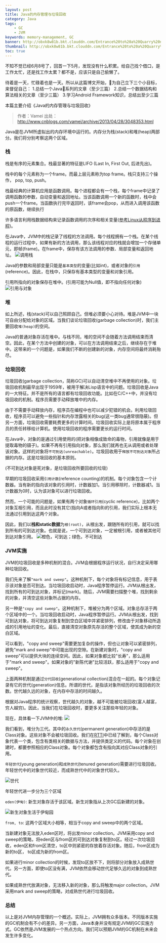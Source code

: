 ```yaml
---
layout: post
title: Java的内存管理与垃圾回收
category: Java
tags:
    - GC
    - JVM
keywords: memory-management, GC
banner: http://obxk8w81b.bkt.clouddn.com/Entrance%20to%20a%20Quarry%20near%20Saint-Remy.jpg
thumbnail: http://obxk8w81b.bkt.clouddn.com/Entrance%20to%20a%20Quarry%20near%20Saint-Remy.jpg
toc: true
---
```

不知不觉已经6月8号了，回首一下5月，发现没有什么积累。给自己找个借口，是工作太忙，还是找工作太累？都不是，应该只是自己偷懒了。

待着是一天，忙碌着也是一天。所以从这篇博文开始，为自己立下三个小目标，来督促自己：
1.总结一个Java系列的文章（至少三篇）
2.总结一个数据结构和算法相关的文章（至少三篇）
3.学习Android Framework知识，总结出至少三篇

本篇主要介绍《Java的内存管理与垃圾回收》
<!--more-->

> 作者：Vamei 出处：http://www.cnblogs.com/vamei/archive/2013/04/28/3048353.html


Java是在JVM所虚拟出的内存环境中运行的。内存分为栈(stack)和堆(heap)两部分。我们将分别考察这两个区域。

### 栈
栈是有序的元素集合。栈最显著的特征是LIFO (Last In, First Out, 后进先出)。

栈中的每个元素称为一个frame。而最上层元素称为top frame。栈只支持三个操作， pop, top, push。

栈最经典的计算机应用是函数调用。每个进程都会有一个栈，每个frame中记录了调用函数的参数，自动变量和返回地址。当该函数调用一个新的函数时，栈中会 push一个frame。当函数执行完毕返回时，该frame会pop，从而进入调用该函数的原函数，继续执行

许多语言利用栈数据结构来记录函数调用的次序和相关变量([参考Linux从程序到进程](http://www.cnblogs.com/vamei/archive/2012/10/09/2715388.html))。

在Java中，JVM中的栈记录了线程的方法调用。每个线程拥有一个栈。在某个线程的运行过程中，如果有新的方法调用，那么该线程对应的栈就会增加一个存储单元，即帧(frame)。在frame中，保存有该方法调用的参数、局部变量和返回地址。
![调用栈](/images/blogimages/2018/function_stack.png)

Java的参数和局部变量只能是`基本类型`的变量(比如int)，或者对象的`引用`(reference)。因此，在栈中，只保存有基本类型的变量和对象引用。

引用所指向的对象保存在堆中。(引用可能为Null值，即不指向任何对象)
![引用与对象](/images/blogimages/2018/reference_object.png)

### 堆
如上所述，栈(stack)可以自己照顾自己。但堆必须要小心对待。堆是JVM中一块可自由分配给对象的区域。当我们谈论垃圾回收(garbage collection)时，我们主要回收`堆(heap)`的空间。

Java的普通对象存活在堆中。与栈不同，堆的空间不会随着方法调用结束而清空。因此，在某个方法中创建的对象，可以在方法调用结束之后，继续存在于堆中。这带来的一个问题是，如果我们不断的创建新的对象，内存空间将最终消耗殆尽。

### 垃圾回收
垃圾回收(garbage collection，简称GC)可以自动清空堆中不再使用的对象。垃圾回收机制最早出现于1959年，被用于解决Lisp语言中的问题。垃圾回收是Java的一大特征。并不是所有的语言都有垃圾回收功能。比如在C/C++中，并没有垃圾回收的机制。程序员需要手动释放堆中的内存。

由于不需要手动释放内存，程序员在编程中也可以减少犯错的机会。利用垃圾回收，程序员可以避免一些指针和内存泄露相关的bug(这一类bug通常很隐蔽)。但另一方面，垃圾回收需要耗费更多的计算时间。垃圾回收实际上是将原本属于程序员的责任转移给计算机。使用垃圾回收的程序需要更长的运行时间。

在Java中，对象的是通过引用使用的(把对象相像成致命的毒物，引用就像是用于提取毒物的镊子)。如果不再有引用指向对象，那么我们就再也无从调用或者处理该对象。这样的对象将`不可到达(unreachable)`。垃圾回收用于`释放不可到达对象`所占据的内存。这是垃圾回收的基本原则。

(不可到达对象是死对象，是垃圾回收所要回收的垃圾)

早期的垃圾回收采用`引用计数`(reference counting)的机制。每个对象包含一个计数器。当有新的指向该对象的引用时，计数器加1。当引用移除时，计数器减1。当计数器为0时，认为该对象可以进行垃圾回收。

然而，一个可能的问题是，如果有两个对象`循环引用`(cyclic reference)，比如两个对象互相引用，而且此时没有其它(指向A或者指向B)的引用，我们实际上根本无法通过引用到达这两个对象。

因此，我们以**栈和static数据**为`根(root)`，从根出发，跟随所有的引用，就可以找到所有的可到达对象。也就是说，一个可到达对象，一定被根引用，或者被其他可到达对象引用。
![橙色，可到达；绿色，不可到达](/images/blogimages/2018/reachable_unreachable.png)

### JVM实施
JVM的垃圾回收是多种机制的混合。JVM会根据程序运行状况，自行决定采用哪种垃圾回收。

我们先来了解`"mark and sweep"`。这种机制下，每个对象将有标记信息，用于表示该对象是否可到达。当垃圾回收启动时，Java程序暂停运行。JVM从根出发，找到所有的可到达对象，并标记(mark)。随后，JVM需要扫描整个堆，找到剩余的对象，并清空这些对象所占据的内存。

另一种是`"copy and sweep"`。这种机制下，堆被分为两个区域。对象总存活于两个区域中的一个。当垃圾回收启动时，Java程序暂停运行。JVM从根出发，找到可到达对象，将可到达对象复制到空白区域中并紧密排列，修改由于对象移动所造成的引用地址的变化。最后，直接清空对象原先存活的整个区域，使其成为新的空白区域。

可以看到，"copy and sweep"需要更加复杂的操作，但也让对象可以紧密排列，避免"mark and sweep"中可能出现的空隙。在新建对象时，"copy and sweep"可以提供大块的连续空间。因此，如果对象都比较"长寿"，那么适用于"mark and sweep"。如果对象的"新陈代谢"比较活跃，那么适用于"copy and sweep"。

上面两种机制是通过`分代回收`(generational collection)混合在一起的。每个对象记录有它的世代(generation)信息。所谓的世代，是指该对象所经历的垃圾回收的次数。世代越久远的对象，在内存中存活的时间越久。

根据对Java程序的统计观察，世代越久的对象，越不可能被垃圾回收(富人越富，穷人越穷)。因此，当我们在垃圾回收时，要更多关注那些年轻的对象。

现在，具体看一下JVM中的堆:
![](/images/blogimages/2018/heap_generation.png)

我们看到，堆分为三代。其中的`永久世代`(permanent generation)中存活的是Class对象。这些对象不会被垃圾回收。我们在[RTTI](http://www.cnblogs.com/vamei/archive/2013/04/14/3013985.html)中已经了解到，每个Class对象代表一个类，包含有类相关的数据与方法，并提供类定义的代码。每个对象在创建时，都要参照相应的Class对象。每个对象都包含有指向其对应Class对象的引用。

`年轻世代`(young generation)和`成熟世代`(tenured generation)需要进行垃圾回收。年轻世代中的对象世代较近，而成熟世代中的对象世代较久。

![世代](/images/blogimages/2018/generations.jpg)


年轻世代进一步分为三个区域

`eden(伊甸)`: 新生对象存活于该区域。新生对象指从上次GC后新建的对象。

![新生对象生活于伊甸园](/images/blogimages/2018/eden_objects.jpg)

`from, to`: 这两个区域大小相等，相当于copy and sweep中的两个区域。

当新建对象无法放入eden区时，将出发minor collection。JVM采用copy and sweep的策略，将eden区与from区的可到达对象复制到to区。经过一次垃圾回收，eden区和from区清空，to区中则紧密的存放着存活对象。随后，from区成为新的to区， to区成为新的from区。

如果进行minor collection的时候，发现to区放不下，则将部分对象放入成熟世代。另一方面，即使to区没有满，JVM依然会移动世代足够久远的对象到成熟世代。

如果成熟世代放满对象，无法移入新的对象，那么将触发major collection。JVM采用mark and sweep的策略，对成熟世代进行垃圾回收。


### 总结
以上是对JVM内存管理的一个概述。实际上，JVM拥有众多版本。不同版本实施的GC机制会有不小的差异。另一方面，Java本身并没有规定JVM的GC实施方式。GC依然是JVM发展的一个热点方向。我们可以预期JVM的GC机制在未来会发生许多变化。

